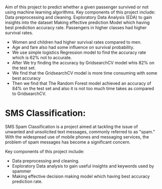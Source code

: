 Aim of this project to predict whether a given passenger survived or not using machine learning algorithms.
Key components of this project include:
Data preprocessing and cleaning. 
Exploratory Data Analysis (EDA) to gain insights into the dataset
Making effective prediction Model which having best prediction accuracy rate.
Passengers in higher classes had higher survival rates.
- Women and children had higher survival rates compared to men.
- Age and fare also had some influence on survival probability.
- We use simple logistics Regression model to find the accuracy rate which is 62% not to accurate.
- After We try finding the accuracy by GridsearchCV model whis 82% on the test set.
- We find that the GridsearchCV model is more time consuming with some best accuracy
- Then we find that The Random Forest model achieved an accuracy of 84% on the test set and also it is not too much time takes as compared to GridsearchCV.

# SMS Classification:
SMS Spam Classification is a project aimed at tackling the issue of unwanted and unsolicited text messages, commonly referred to as "spam." With the widespread use of mobile phones and messaging services, the problem of spam messages has become a significant concern.

 Key components of this project include:
 - Data preprocessing and cleaning.
 - Exploratory Data analysis to gain useful insights and keywords used by spammer
 - Making effective decision making model which having best accuracy prediction rate.
 
